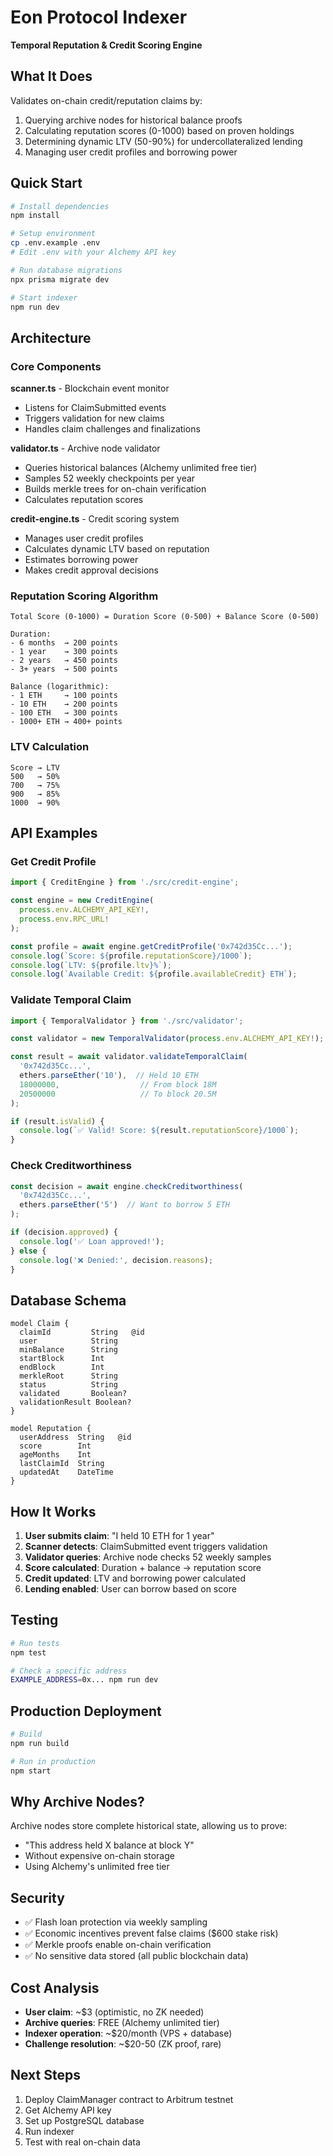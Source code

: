 # Eon Protocol Indexer

**Temporal Reputation & Credit Scoring Engine**

## What It Does

Validates on-chain credit/reputation claims by:
1. Querying archive nodes for historical balance proofs
2. Calculating reputation scores (0-1000) based on proven holdings
3. Determining dynamic LTV (50-90%) for undercollateralized lending
4. Managing user credit profiles and borrowing power

## Quick Start

```bash
# Install dependencies
npm install

# Setup environment
cp .env.example .env
# Edit .env with your Alchemy API key

# Run database migrations
npx prisma migrate dev

# Start indexer
npm run dev
```

## Architecture

### Core Components

**scanner.ts** - Blockchain event monitor
- Listens for ClaimSubmitted events
- Triggers validation for new claims
- Handles claim challenges and finalizations

**validator.ts** - Archive node validator
- Queries historical balances (Alchemy unlimited free tier)
- Samples 52 weekly checkpoints per year
- Builds merkle trees for on-chain verification
- Calculates reputation scores

**credit-engine.ts** - Credit scoring system
- Manages user credit profiles
- Calculates dynamic LTV based on reputation
- Estimates borrowing power
- Makes credit approval decisions

### Reputation Scoring Algorithm

```
Total Score (0-1000) = Duration Score (0-500) + Balance Score (0-500)

Duration:
- 6 months  → 200 points
- 1 year    → 300 points
- 2 years   → 450 points
- 3+ years  → 500 points

Balance (logarithmic):
- 1 ETH     → 100 points
- 10 ETH    → 200 points
- 100 ETH   → 300 points
- 1000+ ETH → 400+ points
```

### LTV Calculation

```
Score → LTV
500   → 50%
700   → 75%
900   → 85%
1000  → 90%
```

## API Examples

### Get Credit Profile

```typescript
import { CreditEngine } from './src/credit-engine';

const engine = new CreditEngine(
  process.env.ALCHEMY_API_KEY!,
  process.env.RPC_URL!
);

const profile = await engine.getCreditProfile('0x742d35Cc...');
console.log(`Score: ${profile.reputationScore}/1000`);
console.log(`LTV: ${profile.ltv}%`);
console.log(`Available Credit: ${profile.availableCredit} ETH`);
```

### Validate Temporal Claim

```typescript
import { TemporalValidator } from './src/validator';

const validator = new TemporalValidator(process.env.ALCHEMY_API_KEY!);

const result = await validator.validateTemporalClaim(
  '0x742d35Cc...',
  ethers.parseEther('10'),  // Held 10 ETH
  18000000,                  // From block 18M
  20500000                   // To block 20.5M
);

if (result.isValid) {
  console.log(`✅ Valid! Score: ${result.reputationScore}/1000`);
}
```

### Check Creditworthiness

```typescript
const decision = await engine.checkCreditworthiness(
  '0x742d35Cc...',
  ethers.parseEther('5')  // Want to borrow 5 ETH
);

if (decision.approved) {
  console.log('✅ Loan approved!');
} else {
  console.log('❌ Denied:', decision.reasons);
}
```

## Database Schema

```prisma
model Claim {
  claimId         String   @id
  user            String
  minBalance      String
  startBlock      Int
  endBlock        Int
  merkleRoot      String
  status          String
  validated       Boolean?
  validationResult Boolean?
}

model Reputation {
  userAddress  String   @id
  score        Int
  ageMonths    Int
  lastClaimId  String
  updatedAt    DateTime
}
```

## How It Works

1. **User submits claim**: "I held 10 ETH for 1 year"
2. **Scanner detects**: ClaimSubmitted event triggers validation
3. **Validator queries**: Archive node checks 52 weekly samples
4. **Score calculated**: Duration + balance → reputation score
5. **Credit updated**: LTV and borrowing power calculated
6. **Lending enabled**: User can borrow based on score

## Testing

```bash
# Run tests
npm test

# Check a specific address
EXAMPLE_ADDRESS=0x... npm run dev
```

## Production Deployment

```bash
# Build
npm run build

# Run in production
npm start
```

## Why Archive Nodes?

Archive nodes store complete historical state, allowing us to prove:
- "This address held X balance at block Y"
- Without expensive on-chain storage
- Using Alchemy's unlimited free tier

## Security

- ✅ Flash loan protection via weekly sampling
- ✅ Economic incentives prevent false claims ($600 stake risk)
- ✅ Merkle proofs enable on-chain verification
- ✅ No sensitive data stored (all public blockchain data)

## Cost Analysis

- **User claim**: ~$3 (optimistic, no ZK needed)
- **Archive queries**: FREE (Alchemy unlimited tier)
- **Indexer operation**: ~$20/month (VPS + database)
- **Challenge resolution**: ~$20-50 (ZK proof, rare)

## Next Steps

1. Deploy ClaimManager contract to Arbitrum testnet
2. Get Alchemy API key
3. Set up PostgreSQL database
4. Run indexer
5. Test with real on-chain data
